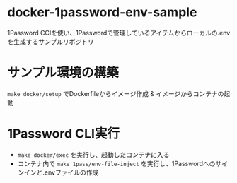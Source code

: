 # docker-1password-env-sample

1Password CCIを使い、1Passwordで管理しているアイテムからローカルの.envを生成するサンプルリポジトリ

# サンプル環境の構築

`make docker/setup` でDockerfileからイメージ作成 & イメージからコンテナの起動

# 1Password CLI実行
- `make docker/exec` を実行し、起動したコンテナに入る
- コンテナ内で `make 1pass/env-file-inject` を実行し、1Passwordへのサインインと.envファイルの作成